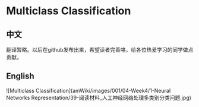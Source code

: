 # Multiclass Classification
## 中文
翻译暂略。以后在github发布出来，希望读者完善咯，给各位热爱学习的同学做点贡献。
## English
![Multiclass Classification](amWiki/images/001/04-Week4/1-Neural Networks Representation/39-阅读材料_人工神经网络处理多类别分类问题.jpg)
